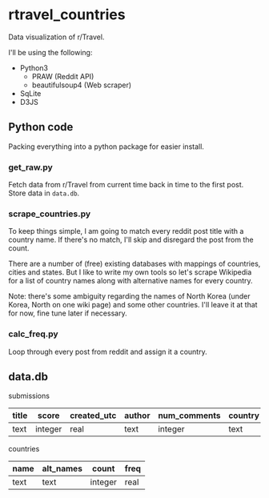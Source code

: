 # rtravel_countries
Data visualization of r/Travel.

I'll be using the following:
* Python3  
    * PRAW (Reddit API)
    * beautifulsoup4 (Web scraper)
* SqLite
* D3JS

## Python code
Packing everything into a python package for easier install.  

### get_raw.py
Fetch data from r/Travel from current time back in time to the first post. Store data in `data.db`. 

### scrape_countries.py
To keep things simple, I am going to match every reddit post title with a country name. If there's no match, I'll skip and disregard the post from the count. 

There are a number of (free) existing databases with mappings of countries, cities and states. But I like to write my own tools so let's scrape Wikipedia for a list of country names along with alternative names for every country. 

Note: there's some ambiguity regarding the names of North Korea (under Korea, North on one wiki page) and some other countries. I'll leave it at that for now, fine tune later if necessary. 

### calc_freq.py
Loop through every post from reddit and assign it a country. 

## data.db
submissions

|title   |score   |created_utc   |author   |num_comments   |country|
|---|---|---|---|---|---|
|text|integer|real|text|integer|text|


countries

|name|alt_names|count|freq|
|---|---|---|---|
|text|text|integer|real|

